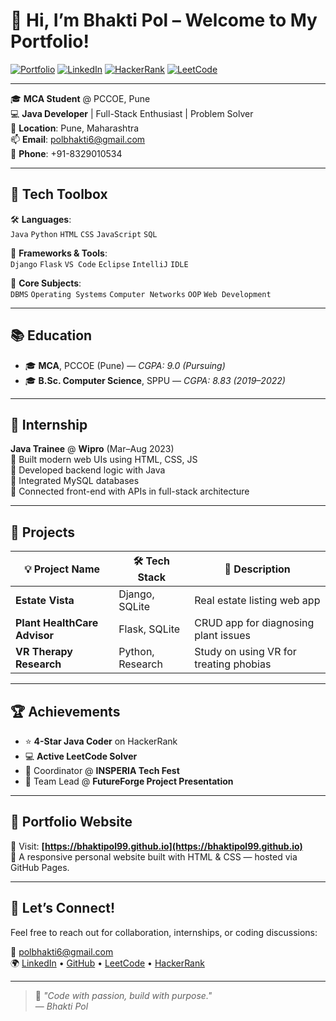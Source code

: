 # 👋 Hi, I’m **Bhakti Pol** – Welcome to My Portfolio!

[![Portfolio](https://img.shields.io/badge/Visit-Portfolio-blueviolet?style=for-the-badge&logo=githubpages)](https://bhaktipol99.github.io)
[![LinkedIn](https://img.shields.io/badge/LinkedIn-Bhakti_Pol-blue?style=for-the-badge&logo=linkedin)](https://www.linkedin.com/in/bhakti-pol/)
[![HackerRank](https://img.shields.io/badge/HackerRank-Java_4★-2EC866?style=for-the-badge&logo=hackerrank)](https://www.hackerrank.com/profile/polbhakti6)
[![LeetCode](https://img.shields.io/badge/LeetCode-Active_Solver-orange?style=for-the-badge&logo=leetcode)](https://leetcode.com/u/Bhakti_Pol/)

---

🎓 **MCA Student** @ PCCOE, Pune  
💻 **Java Developer** | Full-Stack Enthusiast | Problem Solver  
📍 **Location**: Pune, Maharashtra  
📫 **Email**: [polbhakti6@gmail.com](mailto:polbhakti6@gmail.com)  
📱 **Phone**: +91-8329010534

---

## 🚀 Tech Toolbox

🛠️ **Languages**:  
`Java` `Python` `HTML` `CSS` `JavaScript` `SQL`

🧩 **Frameworks & Tools**:  
`Django` `Flask` `VS Code` `Eclipse` `IntelliJ` `IDLE`

🧠 **Core Subjects**:  
`DBMS` `Operating Systems` `Computer Networks` `OOP` `Web Development`

---

## 📚 Education

- 🎓 **MCA**, PCCOE (Pune) — *CGPA: 9.0 (Pursuing)*  
- 🎓 **B.Sc. Computer Science**, SPPU — *CGPA: 8.83 (2019–2022)*

---

## 💼 Internship

**Java Trainee** @ **Wipro** (Mar–Aug 2023)  
🔹 Built modern web UIs using HTML, CSS, JS  
🔹 Developed backend logic with Java  
🔹 Integrated MySQL databases  
🔹 Connected front-end with APIs in full-stack architecture

---

## 🌟 Projects

| 💡 Project Name               | 🛠 Tech Stack         | 📄 Description |
|-----------------------------|----------------------|----------------|
| **Estate Vista**            | Django, SQLite       | Real estate listing web app |
| **Plant HealthCare Advisor**| Flask, SQLite        | CRUD app for diagnosing plant issues |
| **VR Therapy Research**     | Python, Research     | Study on using VR for treating phobias |

---

## 🏆 Achievements

- ⭐ **4-Star Java Coder** on HackerRank  
- 💻 **Active LeetCode Solver**  
- 🎯 Coordinator @ **INSPERIA Tech Fest**  
- 👥 Team Lead @ **FutureForge Project Presentation**

---

## 🧩 Portfolio Website

🚀 Visit: **[https://bhaktipol99.github.io](https://bhaktipol99.github.io)**  
📌 A responsive personal website built with HTML & CSS — hosted via GitHub Pages.

---

## 💬 Let’s Connect!

Feel free to reach out for collaboration, internships, or coding discussions:

📧 [polbhakti6@gmail.com](mailto:polbhakti6@gmail.com)  
🌍 [LinkedIn](https://www.linkedin.com/in/bhakti-pol/) • [GitHub](https://github.com/Bhaktipol99) • [LeetCode](https://leetcode.com/u/Bhakti_Pol/) • [HackerRank](https://www.hackerrank.com/profile/polbhakti6)

---

> 🚀 *"Code with passion, build with purpose."*  
> — *Bhakti Pol*
